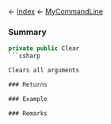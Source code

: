 ← [Index](Api-Index) ← [MyCommandLine](VRage.Game.ModAPI.Ingame.Utilities.MyCommandLine)

### Summary

```csharp
private public Clear
```csharp

Clears all arguments

### Returns

### Example

### Remarks

